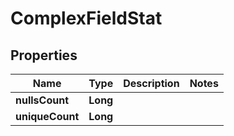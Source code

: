

# ComplexFieldStat

## Properties

Name | Type | Description | Notes
------------ | ------------- | ------------- | -------------
**nullsCount** | **Long** |  | 
**uniqueCount** | **Long** |  | 



